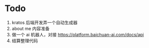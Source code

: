 # Todo

1. kratos 后端开发弄一个自动生成器
2. about me 内容准备
3. 做一个 ai 机器人，对接 https://platform.baichuan-ai.com/docs/api
4. 结算整理代码
